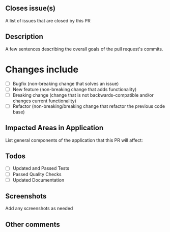 
## Closes issue(s)
A list of issues that are closed by this PR

## Description
A few sentences describing the overall goals of the pull request's commits.

# Changes include
- [ ] Bugfix (non-breaking change that solves an issue)
- [ ] New feature (non-breaking change that adds functionality)
- [ ] Breaking change (change that is not backwards-compatible and/or changes current functionality)
- [ ] Refactor (non-breaking/breaking change that refactor the previous code base)

## Impacted Areas in Application
List general components of the application that this PR will affect:

## Todos
- [ ] Updated and Passed Tests
- [ ] Passed Quality Checks
- [ ] Updated  Documentation

## Screenshots
Add any screenshots as needed

## Other comments
